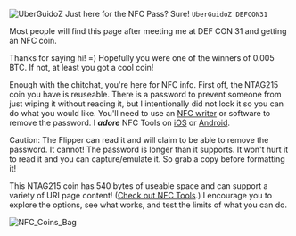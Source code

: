 ![UberGuidoZ](https://cdn.discordapp.com/emojis/1000632669622767686.gif)  Just here for the NFC Pass? Sure! `UberGuidoZ DEFCON31`

Most people will find this page after meeting me at DEF CON 31 and getting an NFC coin. 

Thanks for saying hi! =) Hopefully you were one of the winners of 0.005 BTC. If not, at least you got a cool coin!

Enough with the chitchat, you're here for NFC info. First off, the NTAG215 coin you have is reuseable. There is a password to prevent someone from just wiping it without reading it, but I intentionally did not lock it so you can do what you would like. You'll need to use an [NFC writer](https://www.amazon.com/nfc-writer/s?k=nfc+writer) or software to remove the password. I ***adore*** NFC Tools on [iOS](https://apps.apple.com/us/app/nfc-tools/id1252962749) or [Android](https://play.google.com/store/apps/details?id=com.wakdev.wdnfc).

Caution: The Flipper can read it and will claim to be able to remove the password. It cannot! The password is longer than it supports. It won't hurt it to read it and you can capture/emulate it. So grab a copy before formatting it!

This NTAG215 coin has 540 bytes of useable space and can support a variety of URI page content! ([Check out NFC Tools](https://github-production-user-asset-6210df.s3.amazonaws.com/57457139/259277851-d885b977-d793-4f01-a5f0-8c0f1cf003aa.png).) I encourage you to explore the options, see what works, and test the limits of what you can do.

![NFC_Coins_Bag](https://github.com/UberGuidoZ/Discord-Stuff/assets/57457139/d98791d4-ff97-4177-a8f2-94f6e811a92e)
